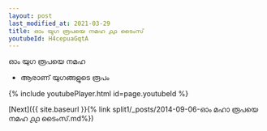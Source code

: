 ```yaml
---
layout: post
last_modified_at: 2021-03-29
title: ഓം യുഗ രൂപയെ നമഹ ൧൧ ടൈംസ്
youtubeId: H4cepuaGqtA
---
```

 
 
 ഓം യുഗ രൂപയെ നമഹ 
 
 -  ആരാണ് യുഗങ്ങളുടെ രൂപം 
 
  
 
  
 
 
 
 
 
 


{% include youtubePlayer.html id=page.youtubeId %}
 
[Next]({{ site.baseurl }}{% link  split1/_posts/2014-09-06-ഓം മഹാ രൂപയെ നമഹ ൧൧ ടൈംസ്.md%})
 
